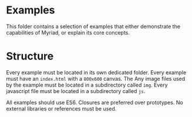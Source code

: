 # Examples
This folder contains a selection of examples that either demonstrate the capabilities of Myriad, or explain its core concepts.

# Structure
Every example must be located in its own dedicated folder. Every example must have an `index.html` with a `800x600` canvas. The  Any image files used by the example must be located in a subdirectory called `img`. Every javascript file must be located in a subdirectory called `js`.

All examples should use ES6. Closures are preferred over prototypes. No external libraries or references must be used.